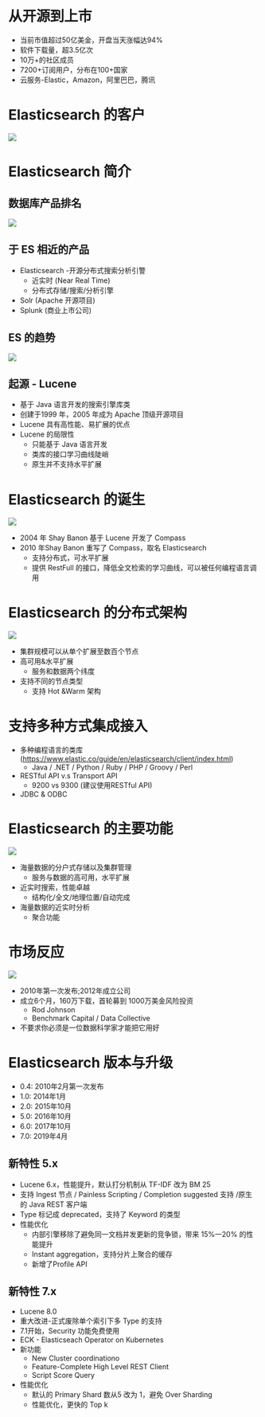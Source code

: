 # 从开源到上市

- 当前市值超过50亿美金，开盘当天涨幅达94%
- 软件下载量，超3.5亿次
- 10万+的社区成员
- 7200+订阅用户，分布在100+国家
- 云服务-Elastic，Amazon，阿里巴巴，腾讯

# Elasticsearch 的客户

![](http://qiniu.zhouhongyin.top/2023/05/04/1683190978-image-20230504170258522.png)

# Elasticsearch 简介

## 数据库产品排名

![](http://qiniu.zhouhongyin.top/2023/05/04/1683191113-image-20230504170513713.png)

## 于 ES 相近的产品

- Elasticsearch -开源分布式搜索分析引警
  - 近实时 (Near Real Time)
  - 分布式存储/搜索/分析引擎
- Solr (Apache 开源项目)
- Splunk (商业上市公司)

## ES 的趋势

![](http://qiniu.zhouhongyin.top/2023/05/04/1683191154-image-20230504170553893.png)

## 起源 - Lucene

- 基于 Java 语言开发的搜索引擎库类
- 创建于1999 年，2005 年成为 Apache 顶级开源项目
- Lucene 具有高性能、易扩展的优点
- Lucene 的局限性
  - 只能基于 Java 语言开发
  - 类库的接口学习曲线陡峭
  - 原生并不支持水平扩展

# Elasticsearch 的诞生

![](http://qiniu.zhouhongyin.top/2023/05/04/1683191306-image-20230504170826067.png)

- 2004 年 Shay Banon 基于 Lucene 开发了 Compass
- 2010 年Shay Banon 重写了 Compass，取名 Elasticsearch
  - 支持分布式，可水平扩展
  - 提供 RestFull 的接口，降低全文检索的学习曲线，可以被任何编程语言调用

# Elasticsearch 的分布式架构

![](http://qiniu.zhouhongyin.top/2023/05/04/1683191357-image-20230504170917168.png)

- 集群规模可以从单个扩展至数百个节点
- 高可用&水平扩展
  - 服务和数据两个纬度
- 支持不同的节点类型
  - 支持 Hot &Warm 架构

# 支持多种方式集成接入

- 多种编程语言的类库 (https://www.elastic.co/guide/en/elasticsearch/client/index.html)
  - Java / .NET / Python / Ruby / PHP / Groovy / Perl
- RESTful API v.s Transport API
  - 9200 vs 9300 (建议使用RESTful API)
- JDBC & ODBC

# Elasticsearch 的主要功能

![](http://qiniu.zhouhongyin.top/2023/05/04/1683191499-image-20230504171139729.png)

- 海量数据的分户式存储以及集群管理
  - 服务与数据的高可用，水平扩展
- 近实时搜索，性能卓越
  - 结构化/全文/地理位置/自动完成
- 海量数据的近实时分析
  - 聚合功能

# 市场反应

![](http://qiniu.zhouhongyin.top/2023/05/04/1683191613-image-20230504171333883.png)

- 2010年第一次发布;2012年成立公司
- 成立6个月，160万下载，首轮募到 1000万美金风险投资
  - Rod Johnson
  - Benchmark Capital / Data Collective
- 不要求你必须是一位数据科学家才能把它用好

# Elasticsearch 版本与升级

- 0.4: 2010年2月第一次发布
- 1.0: 2014年1月
- 2.0: 2015年10月
- 5.0: 2016年10月
- 6.0: 2017年10月
- 7.0: 2019年4月

## 新特性 5.x

- Lucene 6.x，性能提升，默认打分机制从 TF-IDF 改为 BM 25
- 支持 Ingest 节点 / Painless Scripting / Completion suggested 支持 /原生的 Java REST 客户端
- Type 标记成 deprecated，支持了 Keyword 的类型
- 性能优化
  - 内部引擎移除了避免同一文档并发更新的竞争锁，带来 15%一20% 的性能提升
  - Instant aggregation，支持分片上聚合的缓存
  - 新增了Profile API

## 新特性 7.x

- Lucene 8.0
- 重大改进-正式废除单个索引下多 Type 的支持
- 7.1开始，Security 功能免费使用
- ECK - Elasticseach Operator on Kubernetes 
- 新功能
  - New Cluster coordinationo
  - Feature-Complete High Level REST Client
  - Script Score Query
- 性能优化
  - 默认的 Primary Shard 数从5 改为 1，避免 Over Sharding
  - 性能优化，更快的 Top k